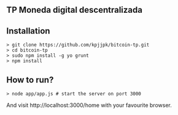 TP Moneda digital descentralizada
---
## Installation
```shell
> git clone https://github.com/kpjjpk/bitcoin-tp.git
> cd bitcoin-tp
> sudo npm install -g yo grunt
> npm install
```

## How to run?
```shell
> node app/app.js # start the server on port 3000
```

And visit http://localhost:3000/home with your favourite browser.
